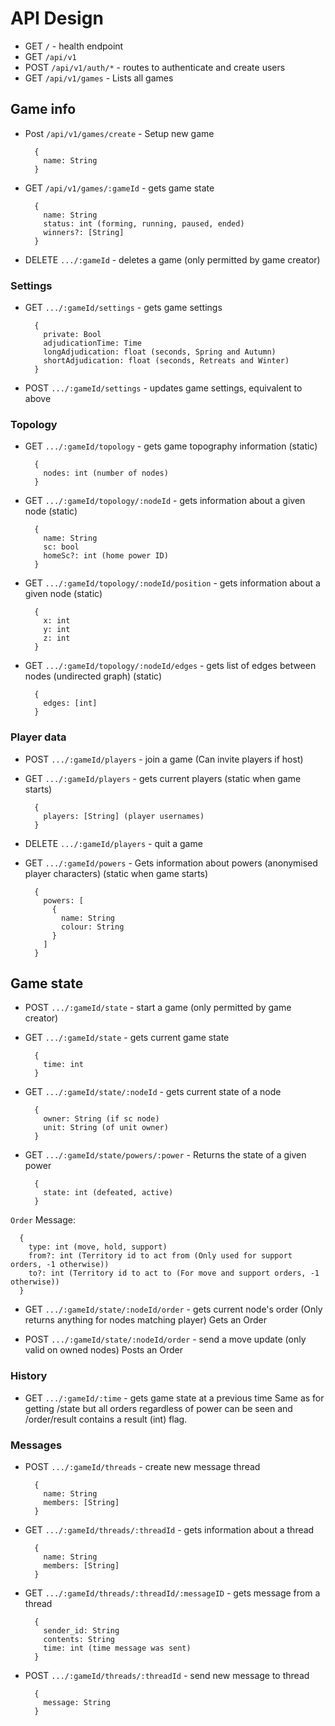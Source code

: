# API Design

- GET `/` - health endpoint
- GET `/api/v1`
- POST `/api/v1/auth/*` - routes to authenticate and create users
- GET `/api/v1/games` - Lists all games

## Game info
- Post `/api/v1/games/create` - Setup new game
  ```
    {
      name: String
    }
  ```
  
- GET `/api/v1/games/:gameId` - gets game state
  ```
    {
      name: String
      status: int (forming, running, paused, ended)
      winners?: [String]
    }
  ```

- DELETE `.../:gameId` - deletes a game (only permitted by game creator)

### Settings

- GET `.../:gameId/settings` - gets game settings
  ```
    {
      private: Bool
      adjudicationTime: Time
      longAdjudication: float (seconds, Spring and Autumn) 
      shortAdjudication: float (seconds, Retreats and Winter)
    }
  ```

- POST `.../:gameId/settings` - updates game settings, equivalent to above

### Topology

- GET `.../:gameId/topology` - gets game topography information (static)
  ```
    {
      nodes: int (number of nodes)
    }
  ```

- GET `.../:gameId/topology/:nodeId` - gets information about a given node (static)
  ```
    {
      name: String
      sc: bool
      homeSc?: int (home power ID)
    }
  ```

- GET `.../:gameId/topology/:nodeId/position` - gets information about a given node (static)
  ```
    {
      x: int
      y: int
      z: int
    }
  ```

- GET `.../:gameId/topology/:nodeId/edges` - gets list of edges between nodes (undirected graph) (static)
  ```
    {
      edges: [int]
    }
  ```

### Player data

- POST `.../:gameId/players` - join a game (Can invite players if host)

- GET `.../:gameId/players` - gets current players (static when game starts)
  ```
    {
      players: [String] (player usernames)
    }
  ```

- DELETE `.../:gameId/players` - quit a game

- GET `.../:gameId/powers` - Gets information about powers (anonymised player characters) (static when game starts)
  ```
    {
      powers: [
        {
          name: String
          colour: String
        }
      ]
    }
  ```

## Game state

- POST `.../:gameId/state` - start a game (only permitted by game creator)

- GET `.../:gameId/state` - gets current game state
  ```
    {
      time: int
    }
  ```

- GET `.../:gameId/state/:nodeId` - gets current state of a node
  ```
    {
      owner: String (if sc node)
      unit: String (of unit owner)
    }
  ```

- GET `.../:gameId/state/powers/:power` - Returns the state of a given power
  ```
    {
      state: int (defeated, active)
    }
  ```

`Order` Message:
```
  {
    type: int (move, hold, support)
    from?: int (Territory id to act from (Only used for support orders, -1 otherwise))
    to?: int (Territory id to act to (For move and support orders, -1 otherwise))
  }
```

- GET `.../:gameId/state/:nodeId/order` - gets current node's order (Only returns anything for nodes matching player)
  Gets an Order

- POST `.../:gameId/state/:nodeId/order` - send a move update (only valid on owned nodes)
  Posts an Order

### History

- GET `.../:gameId/:time` - gets game state at a previous time
  Same as for getting /state but all orders regardless of power can be seen and /order/result contains a result (int) flag.

### Messages

- POST `.../:gameId/threads` - create new message thread
  ```
    {
      name: String
      members: [String]
    }
  ```

- GET `.../:gameId/threads/:threadId` - gets information about a thread
  ```
    {
      name: String
      members: [String]
    }
  ```

- GET `.../:gameId/threads/:threadId/:messageID` - gets message from a thread
  ```
    {
      sender_id: String
      contents: String
      time: int (time message was sent)
    }
  ```

- POST `.../:gameId/threads/:threadId` - send new message to thread
  ```
    {
      message: String
    }
  ```
